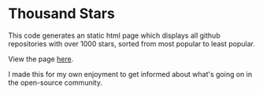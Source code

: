 # Thousand Stars

This code generates an static html page which displays all github repositories with over 1000 stars, sorted from most popular to least popular. 

View the page [here](http://anthonygarvan.github.io/thousandstars/).

I made this for my own enjoyment to get informed about what's going on in the open-source community.

